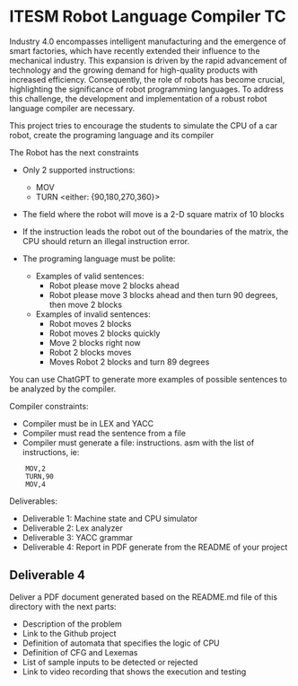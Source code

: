 # ITESM Robot Language Compiler TC

Industry 4.0 encompasses intelligent manufacturing and the emergence of smart factories, which have recently extended their influence to the mechanical industry. This expansion is driven by the rapid advancement of technology and the growing demand for high-quality products with increased efficiency. Consequently, the role of robots has become crucial, highlighting the significance of robot programming languages. To address this challenge, the development and implementation of a robust robot language compiler are necessary.

This project tries to encourage the students to simulate the CPU of a car robot, create the programing language and its compiler

The Robot has the next constraints

* Only 2 supported instructions: 
	* MOV <num of blocks to move>
	* TURN <either: {90,180,270,360}>

* The field where the robot will move is a 2-D square matrix of 10 blocks

* If the instruction leads the robot out of the boundaries of the matrix, the CPU should return an illegal instruction error. 

* The programing language must be polite: 
	* Examples of valid sentences: 
		* Robot please move 2 blocks ahead
		* Robot please move 3 blocks ahead and then turn 90 degrees, then move 2 blocks
	* Examples of invalid sentences:
		* Robot moves 2 blocks
		* Robot moves 2 blocks quickly
		* Move 2 blocks right now
		* Robot  2 blocks moves
		* Moves Robot 2 blocks and turn 89 degrees

You can use ChatGPT to generate more examples of possible sentences to be analyzed by the compiler.

Compiler constraints: 

* Compiler must be in LEX and YACC
* Compiler must read the sentence from a file
* Compiler must generate a file: instructions. asm with the list of instructions, ie:

```
	MOV,2
	TURN,90
	MOV,4
```

Deliverables: 

* Deliverable 1: Machine state and CPU simulator
* Deliverable 2: Lex analyzer
* Deliverable 3: YACC grammar
* Deliverable 4: Report in PDF generate from the README of your project

## Deliverable 4

Deliver a PDF document generated based on the README.md file of this directory with the next parts: 

* Description of the problem
* Link to the Github project
* Definition of automata that specifies the logic of CPU
* Definition of CFG and Lexemas
* List of sample inputs to be detected or rejected
* Link to video recording that shows the execution and testing
